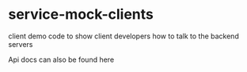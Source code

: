 # service-mock-clients
client demo code to show client developers how to talk to the backend servers

Api docs can also be found here
